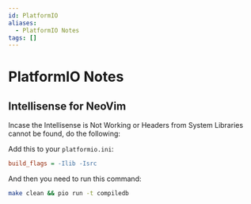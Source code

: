 ```yaml
---
id: PlatformIO
aliases:
  - PlatformIO Notes
tags: []
---
```


# PlatformIO Notes

## Intellisense for NeoVim

Incase the Intellisense is Not Working or Headers from System Libraries cannot be found, do the following:

Add this to your `platformio.ini`:
```ini
build_flags = -Ilib -Isrc
```
And then you need to run this command:
```bash
make clean && pio run -t compiledb
```

